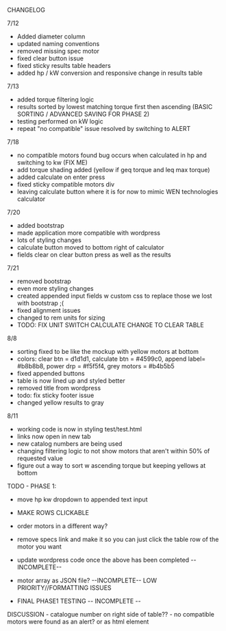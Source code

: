 CHANGELOG

7/12
- Added diameter column
- updated naming conventions
- removed missing spec motor
- fixed clear button issue
- fixed sticky results table headers
- added hp / kW conversion and responsive change in results table

7/13
- added torque filtering logic
- results sorted by lowest matching torque first then ascending (BASIC SORTING / ADVANCED SAVING FOR PHASE 2)
- testing performed on kW logic
- repeat "no compatible" issue resolved by switching to ALERT 

7/18

- no compatible motors found bug occurs when calculated in hp and switching to kw (FIX ME)
- add torque shading added (yellow if geq torque and leq max torque)
- added calculate on enter press
- fixed sticky compatible motors div
- leaving calculate button where it is for now to mimic WEN technologies calculator


7/20
- added bootstrap 
- made application more compatible with wordpress
- lots of styling changes
- calculate button moved to bottom right of calculator
- fields clear on clear button press as well as the results

7/21
- removed bootstrap
- even more styling changes
- created appended input fields w custom css to replace those we lost with bootstrap ;(
- fixed alignment issues
- changed to rem units for sizing
- TODO: FIX UNIT SWITCH CALCULATE CHANGE TO CLEAR TABLE

8/8
- sorting fixed to be like the mockup with yellow motors at bottom
- colors: clear btn = d1d1d1, calculate btn = #4599c0, append label= #b8b8b8, power drp = #f5f5f4, grey motors = #b4b5b5
- fixed appended buttons
- table is now lined up and styled better
- removed title from wordpress
- todo: fix sticky footer issue
- changed yellow results to gray

8/11
- working code is now in styling test/test.html
- links now open in new tab
- new catalog numbers are being used
- changing filtering logic to not show motors that aren't within 50% of requested value
- figure out a way to sort w ascending torque but keeping yellows at bottom










TODO - PHASE 1:

- move hp kw dropdown to appended text input
- MAKE ROWS CLICKABLE

- order motors in a different way?
- remove specs link and make it so you can just click the table row of the motor you want


- update wordpress code once the above has been completed --INCOMPLETE--
- motor array as JSON file? --INCOMPLETE-- LOW PRIORITY//FORMATTING ISSUES
- FINAL PHASE1 TESTING  -- INCOMPLETE -- 


DISCUSSION
    - catalogue number on right side of table??
    - no compatible motors were found as an alert? or as html element



